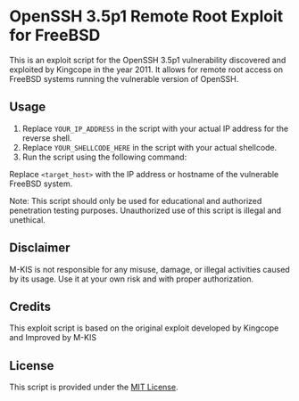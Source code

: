 # OpenSSH 3.5p1 Remote Root Exploit for FreeBSD

This is an exploit script for the OpenSSH 3.5p1 vulnerability discovered and exploited by Kingcope in the year 2011. It allows for remote root access on FreeBSD systems running the vulnerable version of OpenSSH.

## Usage

1. Replace `YOUR_IP_ADDRESS` in the script with your actual IP address for the reverse shell.
2. Replace `YOUR_SHELLCODE_HERE` in the script with your actual shellcode.
3. Run the script using the following command:


Replace `<target_host>` with the IP address or hostname of the vulnerable FreeBSD system.

Note: This script should only be used for educational and authorized penetration testing purposes. Unauthorized use of this script is illegal and unethical.

## Disclaimer
M-KIS is not responsible for any misuse, damage, or illegal activities caused by its usage. Use it at your own risk and with proper authorization.

## Credits

This exploit script is based on the original exploit developed by Kingcope and Improved by M-KIS

## License

This script is provided under the [MIT License](LICENSE).
